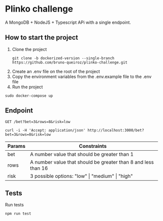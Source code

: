 # Plinko challenge
A MongoDB + NodeJS + Typescript APi with a single endpoint.

## How to start the project

1. Clone the project
    ```
    git clone -b dockerized-version --single-branch https://github.com/bruno-queiroz/plinko-challenge.git
    ```
2. Create an .env file on the root of the project
3. Copy the environment variables from the .env.example file to the .env file
4. Run the project
```
sudo docker-compose up
```

## Endpoint
`GET /bet?bet=3&rows=8&risk=low`

```
curl -i -H 'Accept: application/json' http://localhost:3000/bet?bet=3&rows=8&risk=low
```

| Params        | Constraints   |
| ------------- | ------------- |
| bet           | A number value that should be greater than 1 |
| rows          | A number value that should be greater than 8 and less than 16 |
| risk          | 3 possible options: "low" \| "medium" \| "high" |

## Tests
Run tests
```
npm run test
```
